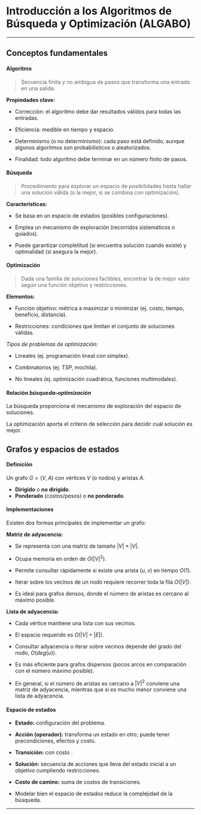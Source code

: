 # Introducción a los Algoritmos de Búsqueda y Optimización (ALGABO)

---

## Conceptos fundamentales

#### Algoritmo

> Secuencia finita y no ambigua de pasos que transforma una entrada en una salida.

**Propiedades clave:**

- Corrección: el algoritmo debe dar resultados válidos para todas las entradas.

- Eficiencia: medible en tiempo y espacio.

- Determinismo (o no determinismo): cada paso está definido, aunque algunos algoritmos son probabilísticos o aleatorizados.

- Finalidad: todo algoritmo debe terminar en un número finito de pasos.


#### Búsqueda

> Procedimiento para explorar un espacio de posibilidades hasta hallar una solución válida (o la mejor, si se combina con optimización).

**Características:**

- Se basa en un espacio de estados (posibles configuraciones).

- Emplea un mecanismo de exploración (recorridos sistemáticos o guiados).

- Puede garantizar completitud (si encuentra solución cuando existe) y optimalidad (si asegura la mejor).

#### Optimización

> Dada una familia de soluciones factibles, encontrar la de mejor valor según una función objetivo y restricciones.

**Elementos:**

- Función objetivo: métrica a maximizar o minimizar (ej. costo, tiempo, beneficio, distancia).

- Restricciones: condiciones que limitan el conjunto de soluciones válidas.

*Tipos de problemas de optimización:*

- Lineales (ej. programación lineal con simplex).

- Combinatorios (ej. TSP, mochila).

- No lineales (ej. optimización cuadrática, funciones multimodales).


#### Relación *búsqueda–optimización*

La búsqueda proporciona el mecanismo de exploración del espacio de soluciones.

La optimización aporta el criterio de selección para decidir cuál solución es mejor.

## Grafos y espacios de estados

#### Definición

Un grafo $G=(V, A)$ con vértices $V$ (o nodos) y aristas $A$.

* **Dirigido** o **no dirigido**.
* **Ponderado** (costos/pesos) o **no ponderado**.

#### Implementaciones

Existen dos formas principales de implementar un grafo:

**Matriz de adyacencia:**

- Se representa con una matriz de tamaño $|V| \times |V|$.

- Ocupa memoria en orden de $O(|V|^2)$.

- Permite consultar rápidamente si existe una arista $(u,v)$ en tiempo $O(1)$.

- Iterar sobre los vecinos de un nodo requiere recorrer toda la fila $O(|V|)$.

- Es ideal para grafos densos, donde el número de aristas es cercano al máximo posible.

**Lista de adyacencia:**

- Cada vértice mantiene una lista con sus vecinos.

- El espacio requerido es $O(|V|+|E|)$.

- Consultar adyacencia o iterar sobre vecinos depende del grado del nodo, $O(deg(u))$.

- Es más eficiente para grafos dispersos (pocos arcos en comparación con el número máximo posible).

- En general, si el número de aristas es cercano a $|V|^2$ conviene una matriz de adyacencia, mientras que si es mucho menor conviene una lista de adyacencia.

#### Espacio de estados

- **Estado:** configuración del problema.

- **Acción (operador):** transforma un estado en otro; puede tener precondiciones, efectos y costo.

- **Transición:**  con costo .

- **Solución:** secuencia de acciones que lleva del estado inicial a un objetivo cumpliendo restricciones.

- **Costo de camino:** suma de costos de transiciones.

- Modelar bien el espacio de estados reduce la complejidad de la búsqueda.

---
